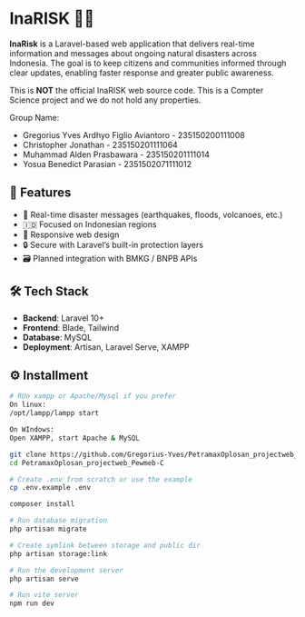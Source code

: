 # InaRISK 🌋🌊

**InaRisk** is a Laravel-based web application that delivers real-time information and messages about ongoing natural disasters across Indonesia. The goal is to keep citizens and communities informed through clear updates, enabling faster response and greater public awareness.

This is **NOT** the official InaRISK web source code. This is a Compter Science project and we do not hold any properties.

Group Name:
- Gregorius Yves Ardhyo Figlio Aviantoro - 235150200111008
- Christopher Jonathan - 235150201111064
- Muhammad Alden Prasbawara - 235150201111014
- Yosua Benedict Parasian - 2351502071111012

## 🚀 Features

- 📢 Real-time disaster messages (earthquakes, floods, volcanoes, etc.)
- 🇮🇩 Focused on Indonesian regions
- 📱 Responsive web design
- 🔒 Secure with Laravel’s built-in protection layers
- 🗃️ Planned integration with BMKG / BNPB APIs

## 🛠 Tech Stack

- **Backend**: Laravel 10+
- **Frontend**: Blade, Tailwind
- **Database**: MySQL
- **Deployment**: Artisan, Laravel Serve, XAMPP

## ⚙️ Installment

```bash
# RUn xampp or Apache/Mysql if you prefer
On linux:
/opt/lampp/lampp start

On WIndows:
Open XAMPP, start Apache & MySQL

git clone https://github.com/Gregorius-Yves/PetramaxOplosan_projectweb_Pewmeb-C
cd PetramaxOplosan_projectweb_Pewmeb-C

# Create .env from scratch or use the example
cp .env.example .env

composer install

# Run database migration
php artisan migrate

# Create symlink between storage and public dir
php artisan storage:link

# Run the development server
php artisan serve

# Run vite server
npm run dev
```
